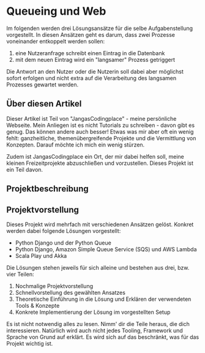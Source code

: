 # Queueing und Web
Im folgenden werden drei Lösungsansätze für die selbe Aufgabenstellung vorgestellt. In diesen 
Ansätzen geht es darum, dass zwei Prozesse voneinander entkoppelt werden sollen:


1. eine Nutzeranfrage schreibt einen Eintrag in die Datenbank
2. mit dem neuen Eintrag wird ein "langsamer" Prozess getriggert


Die Antwort an den Nutzer oder die Nutzerin soll dabei aber möglichst sofort erfolgen und 
nicht extra auf die Verarbeitung des langsamen Prozesses gewartet werden.

## Über diesen Artikel
Dieser Artikel ist Teil von "JangasCodingplace" - meine persönliche Webseite. Mein Anliegen 
ist es nicht Tutorials zu schreiben - davon gibt es genug. Das können andere auch besser! 
Etwas was mir aber oft ein wenig fehlt: ganzheitliche, themenübergreifende Projekte und die 
Vermittlung von Konzepten. Darauf möchte ich mich ein wenig stürzen.

Zudem ist JangasCodingplace ein Ort, der mir dabei helfen soll, meine kleinen Freizeitprojekte 
abzuschließen und vorzustellen. Dieses Projekt ist ein Teil davon.

## Projektbeschreibung
[//]: # (START CUSTOM SCRIPT)
[//]: # (START MARKDOWNREF)
[//]: # (https://raw.githubusercontent.com/JangasCodingplace/jangas-codingplace-blogs/main/blogs/web-and-queues/assets/project-description/de.md)
[//]: # (END MARKDOWNREF)
[//]: # (END CUSTOM SCRIPT)


## Projektvorstellung
Dieses Projekt wird mehrfach mit verschiedenen Ansätzen gelöst. Konkret werden dabei folgende 
Lösungen vorgestellt:


- Python Django und der Python Queue
- Python Django, Amazon Simple Queue Service (SQS) und AWS Lambda
- Scala Play und Akka


Die Lösungen stehen jeweils für sich alleine und bestehen aus drei, bzw. vier Teilen:


1. Nochmalige Projektvorstellung
2. Schnellvorstellung des gewählten Ansatzes
3. Theoretische Einführung in die Lösung und Erklären der verwendeten Tools & Konzepte
4. Konkrete Implementierung der Lösung im vorgestellten Setup


Es ist nicht notwendig alles zu lesen. Nimm' dir die Teile heraus, die dich interessieren. 
Natürlich wird auch nicht jedes Tooling, Framework und Sprache von Grund auf erklärt. Es wird 
sich auf das beschränkt, was für das Projekt wichtig ist.


[//]: # (START CUSTOM SCRIPT)
[//]: # (START CONTENT LIST)
[//]: # (https://raw.githubusercontent.com/JangasCodingplace/jangas-codingplace-blogs/main/blogs/web-and-queues/sub-content/django-pure/de.md)
[//]: # (https://raw.githubusercontent.com/JangasCodingplace/jangas-codingplace-blogs/main/blogs/web-and-queues/sub-content/django-and-aws/de.md)
[//]: # (https://raw.githubusercontent.com/JangasCodingplace/jangas-codingplace-blogs/main/blogs/web-and-queues/sub-content/scala-akka/de.md)
[//]: # (https://raw.githubusercontent.com/JangasCodingplace/jangas-codingplace-blogs/main/blogs/web-and-queues/sub-content/conclusion/de.md)
[//]: # (END CONTENT LIST)
[//]: # (END CUSTOM SCRIPT)
